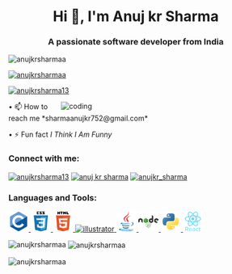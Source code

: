 
<h1 align="center">Hi 👋, I'm Anuj kr Sharma</h1>
<h3 align="center">A passionate software developer from India</h3>


<p align="left"> <img src="https://komarev.com/ghpvc/?username=anujkrsharmaa&label=Profile%20views&color=0e75b6&style=flat" alt="anujkrsharmaa" /> </p>

<p align="left"> <a href="https://github.com/ryo-ma/github-profile-trophy"><img src="https://github-profile-trophy.vercel.app/?username=anujkrsharmaa" alt="anujkrsharmaa" /></a> </p>

<p align="left"> <a href="https://twitter.com/anujkrsharma13" target="blank"><img src="https://img.shields.io/twitter/follow/anujkrsharma13?logo=twitter&style=for-the-badge" alt="anujkrsharma13" /></a> </p>
<img align="right" alt="coding" width="400" src="https://media.tenor.com/IieZUsqoYCwAAAAM/developer.gif">
•⁠  ⁠📫 How to reach me *sharmaanujkr752@gmail.com*

•⁠  ⁠⚡ Fun fact *I Think I Am Funny*

<h3 align="left">Connect with me:</h3>
<p align="left">
<a href="https://twitter.com/anujkrsharma13" target="blank"><img align="center" src="https://raw.githubusercontent.com/rahuldkjain/github-profile-readme-generator/master/src/images/icons/Social/twitter.svg" alt="anujkrsharma13" height="30" width="40" /></a>
<a href="https://linkedin.com/in/anuj kr sharma" target="blank"><img align="center" src="https://raw.githubusercontent.com/rahuldkjain/github-profile-readme-generator/master/src/images/icons/Social/linked-in-alt.svg" alt="anuj kr sharma" height="30" width="40" /></a>
<a href="https://instagram.com/anujkr_sharma" target="blank"><img align="center" src="https://raw.githubusercontent.com/rahuldkjain/github-profile-readme-generator/master/src/images/icons/Social/instagram.svg" alt="anujkr_sharma" height="30" width="40" /></a>
</p>

<h3 align="left">Languages and Tools:</h3>
<p align="left"> <a href="https://www.cprogramming.com/" target="_blank" rel="noreferrer"> <img src="https://raw.githubusercontent.com/devicons/devicon/master/icons/c/c-original.svg" alt="c" width="40" height="40"/> </a> <a href="https://www.w3schools.com/css/" target="_blank" rel="noreferrer"> <img src="https://raw.githubusercontent.com/devicons/devicon/master/icons/css3/css3-original-wordmark.svg" alt="css3" width="40" height="40"/> </a> <a href="https://www.w3.org/html/" target="_blank" rel="noreferrer"> <img src="https://raw.githubusercontent.com/devicons/devicon/master/icons/html5/html5-original-wordmark.svg" alt="html5" width="40" height="40"/> </a> <a href="https://www.adobe.com/in/products/illustrator.html" target="_blank" rel="noreferrer"> <img src="https://www.vectorlogo.zone/logos/adobe_illustrator/adobe_illustrator-icon.svg" alt="illustrator" width="40" height="40"/> </a> <a href="https://www.java.com" target="_blank" rel="noreferrer"> <img src="https://raw.githubusercontent.com/devicons/devicon/master/icons/java/java-original.svg" alt="java" width="40" height="40"/> </a> <a href="https://nodejs.org" target="_blank" rel="noreferrer"> <img src="https://raw.githubusercontent.com/devicons/devicon/master/icons/nodejs/nodejs-original-wordmark.svg" alt="nodejs" width="40" height="40"/> </a> <a href="https://www.python.org" target="_blank" rel="noreferrer"> <img src="https://raw.githubusercontent.com/devicons/devicon/master/icons/python/python-original.svg" alt="python" width="40" height="40"/> </a> <a href="https://reactjs.org/" target="_blank" rel="noreferrer"> <img src="https://raw.githubusercontent.com/devicons/devicon/master/icons/react/react-original-wordmark.svg" alt="react" width="40" height="40"/> </a> </p>

<p><img align="left" src="https://github-readme-stats.vercel.app/api/top-langs?username=anujkrsharmaa&show_icons=true&locale=en&layout=compact" alt="anujkrsharmaa" /></p>

<p>&nbsp;<img align="center" src="https://github-readme-stats.vercel.app/api?username=anujkrsharmaa&show_icons=true&locale=en" alt="anujkrsharmaa" /></p>

<p><img align="center" src="https://github-readme-streak-stats.herokuapp.com/?user=anujkrsharmaa&" alt="anujkrsharmaa" /></p>
